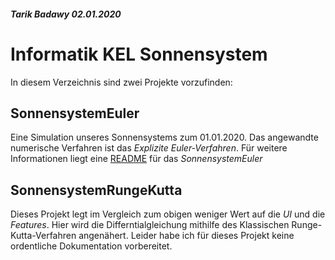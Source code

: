 ##### Tarik Badawy 02.01.2020
# Informatik KEL Sonnensystem

In diesem Verzeichnis sind zwei Projekte vorzufinden:

## SonnensystemEuler
Eine Simulation unseres Sonnensystems zum 01.01.2020. Das angewandte numerische Verfahren ist das *Explizite Euler-Verfahren*. Für weitere Informationen liegt eine [README](SonnensystemEuler) für das *SonnensystemEuler*

## SonnensystemRungeKutta
Dieses Projekt legt im Vergleich zum obigen weniger Wert auf die *UI* und die *Features*. Hier wird die Differntialgleichung mithilfe des Klassischen Runge-Kutta-Verfahren angenähert. Leider habe ich für dieses Projekt keine ordentliche Dokumentation vorbereitet.